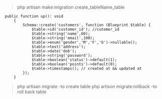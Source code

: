 > php artisan make:migration create_tableName_table
```
public function up(): void
    {
        Schema::create('customers', function (Blueprint $table) {
            $table->id('customer_id'); //cutomer_id
            $table->string('name',60);
            $table->string('email',100);
            $table->enum('gender','M','F','O')->nullable();
            $table->text('address');
            $table->date('dob');
            $table->string('password');
            $table->boolean('status')->default(1);
            $table->boolean('points')->default(0);
            $table->timestamps(); // created at && updated at
        });
    }
```
> php artisan migrate    -to create table
> php artison migrate:rollback  -to roll back table
